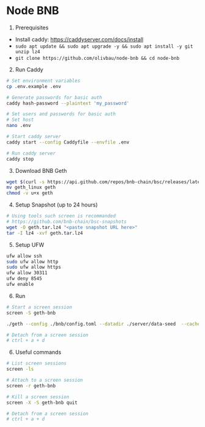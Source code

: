 # Node BNB

1. Prerequisites

- Install caddy: https://caddyserver.com/docs/install
- `sudo apt update && sudo apt upgrade -y && sudo apt install -y git unzip lz4`
- `git clone https://github.com/olivbau/node-bnb && cd node-bnb`

2. Run Caddy

```bash
# Set environment variables
cp .env.example .env

# Generate passwords for basic auth
caddy hash-password --plaintext 'my_password'

# Set users and passwords for basic auth
# Set host
nano .env

# Start caddy server
caddy start --config Caddyfile --envfile .env

# Run caddy server
caddy stop
```

3. Download BNB Geth

```bash
wget $(curl -s https://api.github.com/repos/bnb-chain/bsc/releases/latest |grep browser_ |grep geth_linux |cut -d\" -f4)
mv geth_linux geth
chmod -v u+x geth
```

4. Setup Snapshot (up to 24 hours)

```bash
# Using tools such screen is recommanded
# https://github.com/bnb-chain/bsc-snapshots
wget -O geth.tar.lz4 "<paste snapshot URL here>"
tar -I lz4 -xvf geth.tar.lz4
```

5. Setup UFW

```bash
ufw allow ssh
sudo ufw allow http
sudo ufw allow https
ufw allow 30311
ufw deny 8545
ufw enable
```

6. Run

```bash
# Start a screen session
screen -S geth-bnb

./geth --config ./bnb/config.toml --datadir ./server/data-seed  --cache 8000 --rpc.allow-unprotected-txs --txlookuplimit 0 --http --http.port 8545 --http.vhosts=* --http.addr "0.0.0.0"

# Detach from a screen session
# ctrl + a + d
```

6. Useful commands

```bash
# List screen sessions
screen -ls

# Attach to a screen session
screen -r geth-bnb

# Kill a screen session
screen -X -S geth-bnb quit

# Detach from a screen session
# ctrl + a + d
```

